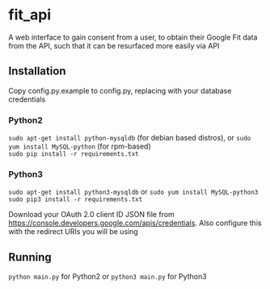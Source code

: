 # fit_api
A web interface to gain consent from a user, to obtain their Google Fit data from the API, such that it can be resurfaced more easily via API  

## Installation

Copy config.py.example to config.py, replacing with your database credentials  

### Python2
`sudo apt-get install python-mysqldb` (for debian based distros), or `sudo yum install MySQL-python` (for rpm-based)  
`sudo pip install -r requirements.txt`  

### Python3
`sudo apt-get install python3-mysqldb` or `sudo yum install MySQL-python3`  
`sudo pip3 install -r requirements.txt`  

Download your OAuth 2.0 client ID JSON file from https://console.developers.google.com/apis/credentials. Also configure this with the redirect URIs you will be using  

## Running

`python main.py` for Python2 or `python3 main.py` for Python3
